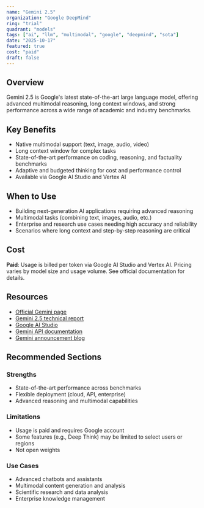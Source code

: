 ```yaml
---
name: "Gemini 2.5"
organization: "Google DeepMind"
ring: "trial"
quadrant: "models"
tags: ["ai", "llm", "multimodal", "google", "deepmind", "sota"]
date: "2025-10-17"
featured: true
cost: "paid"
draft: false
---
```


## Overview
Gemini 2.5 is Google's latest state-of-the-art large language model, offering advanced multimodal reasoning, long context windows, and strong performance across a wide range of academic and industry benchmarks.

## Key Benefits
- Native multimodal support (text, image, audio, video)
- Long context window for complex tasks
- State-of-the-art performance on coding, reasoning, and factuality benchmarks
- Adaptive and budgeted thinking for cost and performance control
- Available via Google AI Studio and Vertex AI

## When to Use
- Building next-generation AI applications requiring advanced reasoning
- Multimodal tasks (combining text, images, audio, etc.)
- Enterprise and research use cases needing high accuracy and reliability
- Scenarios where long context and step-by-step reasoning are critical

## Cost
**Paid**: Usage is billed per token via Google AI Studio and Vertex AI. Pricing varies by model size and usage volume. See official documentation for details.

## Resources
- [Official Gemini page](https://deepmind.google/technologies/gemini/)
- [Gemini 2.5 technical report](https://storage.googleapis.com/deepmind-media/gemini/gemini_v2_5_report.pdf)
- [Google AI Studio](https://aistudio.google.com/)
- [Gemini API documentation](https://ai.google.dev/gemini-api/docs)
- [Gemini announcement blog](https://blog.google/technology/ai/google-gemini-ai/)

## Recommended Sections
### Strengths
- State-of-the-art performance across benchmarks
- Flexible deployment (cloud, API, enterprise)
- Advanced reasoning and multimodal capabilities

### Limitations
- Usage is paid and requires Google account
- Some features (e.g., Deep Think) may be limited to select users or regions
- Not open weights

### Use Cases
- Advanced chatbots and assistants
- Multimodal content generation and analysis
- Scientific research and data analysis
- Enterprise knowledge management
